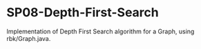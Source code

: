 # SP08-Depth-First-Search
Implementation of Depth First Search algorithm for a Graph, using rbk/Graph.java. 

